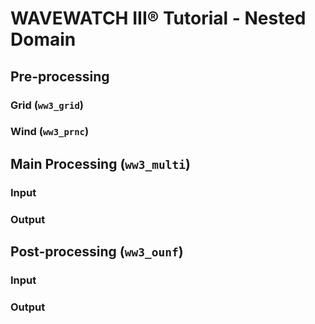 # WAVEWATCH III® Tutorial - Nested Domain

## Pre-processing
### Grid (`ww3_grid`)
### Wind (`ww3_prnc`)

## Main Processing (`ww3_multi`)
### Input
### Output

## Post-processing (`ww3_ounf`)
### Input
### Output